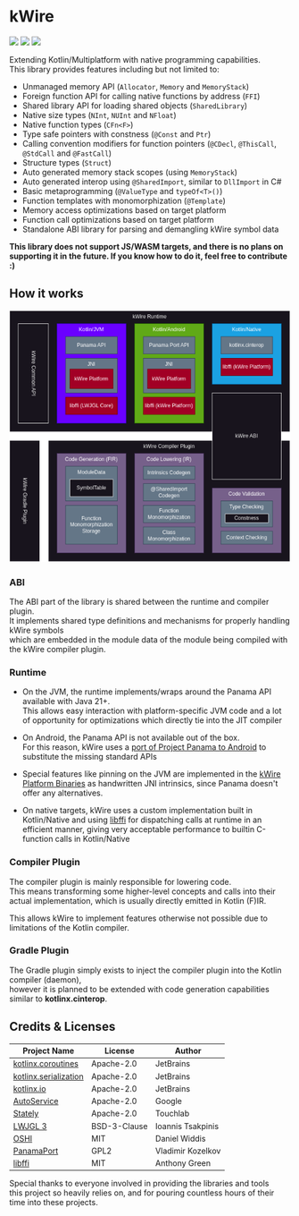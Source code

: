 # kWire

[![](https://git.karmakrafts.dev/kk/kwire/badges/master/pipeline.svg)](https://git.karmakrafts.dev/kk/kwire/-/pipelines)
[![](https://img.shields.io/maven-metadata/v?metadataUrl=https%3A%2F%2Frepo.maven.apache.org%2Fmaven2%2Fdev%2Fkarmakrafts%2Fkwire%2Fkwire-runtime%2Fmaven-metadata.xml
)](https://git.karmakrafts.dev/kk/kwire/-/packages)
[![](https://img.shields.io/maven-metadata/v?metadataUrl=https%3A%2F%2Fcentral.sonatype.com%2Frepository%2Fmaven-snapshots%2Fdev%2Fkarmakrafts%2Fkwire%2Fkwire-runtime%2Fmaven-metadata.xml
)](https://git.karmakrafts.dev/kk/kwire/-/packages)

Extending Kotlin/Multiplatform with native programming capabilities.  
This library provides features including but not limited to:

* Unmanaged memory API (`Allocator`, `Memory` and `MemoryStack`)
* Foreign function API for calling native functions by address (`FFI`)
* Shared library API for loading shared objects (`SharedLibrary`)
* Native size types (`NInt`, `NUInt` and `NFloat`)
* Native function types (`CFn<F>`)
* Type safe pointers with constness (`@Const` and `Ptr`)
* Calling convention modifiers for function pointers (`@CDecl`, `@ThisCall`, `@StdCall` and `@FastCall`)
* Structure types (`Struct`)
* Auto generated memory stack scopes (using `MemoryStack`)
* Auto generated interop using `@SharedImport`, similar to `DllImport` in C#
* Basic metaprogramming (`@ValueType` and `typeOf<T>()`)
* Function templates with monomorphization (`@Template`)
* Memory access optimizations based on target platform
* Function call optimizations based on target platform
* Standalone ABI library for parsing and demangling kWire symbol data

**This library does not support JS/WASM targets, and there is no plans on supporting it in the future.
If you know how to do it, feel free to contribute :)**

## How it works

![Architecture Diagram](/docs/architecture.png)

### ABI

The ABI part of the library is shared between the runtime and compiler plugin.  
It implements shared type definitions and mechanisms for properly handling kWire symbols  
which are embedded in the module data of the module being compiled with the kWire compiler plugin.

### Runtime

* On the JVM, the runtime implements/wraps around the Panama API available with Java 21+.  
  This allows easy interaction with platform-specific JVM code and a lot of opportunity for
  optimizations which directly tie into the JIT compiler

* On Android, the Panama API is not available out of the box.  
  For this reason, kWire uses a [port of Project Panama to Android](https://github.com/vova7878/PanamaPort) to substitute the 
  missing standard APIs

* Special features like pinning on the JVM are implemented in the [kWire Platform Binaries](https://git.karmakrafts.dev/kk/prebuilts/kwire-platform)
  as handwritten JNI intrinsics, since Panama doesn't offer any alternatives.

* On native targets, kWire uses a custom implementation built in Kotlin/Native and using
  [libffi](https://github.com/libffi/libffi) for dispatching calls at runtime in an efficient manner, giving very acceptable
  performance to builtin C-function calls in Kotlin/Native

### Compiler Plugin

The compiler plugin is mainly responsible for lowering code.  
This means transforming some higher-level concepts and calls into their actual implementation,
which is usually directly emitted in Kotlin (F)IR.  

This allows kWire to implement features otherwise not possible due to limitations of the 
Kotlin compiler.

### Gradle Plugin

The Gradle plugin simply exists to inject the compiler plugin into the Kotlin compiler (daemon),  
however it is planned to be extended with code generation capabilities similar to **kotlinx.cinterop**.

## Credits & Licenses

| Project Name                                                             | License      | Author            |
|--------------------------------------------------------------------------|--------------|-------------------|
| [kotlinx.coroutines](https://github.com/Kotlin/kotlinx.coroutines)       | Apache-2.0   | JetBrains         |
| [kotlinx.serialization](https://github.com/Kotlin/kotlinx.serialization) | Apache-2.0   | JetBrains         |
| [kotlinx.io](https://github.com/Kotlin/kotlinx.serialization)            | Apache-2.0   | JetBrains         |
| [AutoService](https://github.com/google/auto/tree/main/service)          | Apache-2.0   | Google            |
| [Stately](https://github.com/touchlab/Stately)                           | Apache-2.0   | Touchlab          |
| [LWJGL 3](https://github.com/LWJGL/lwjgl3)                               | BSD-3-Clause | Ioannis Tsakpinis |
| [OSHI](https://github.com/oshi/oshi)                                     | MIT          | Daniel Widdis     |
| [PanamaPort](https://github.com/vova7878/PanamaPort)                     | GPL2         | Vladimir Kozelkov |
| [libffi](https://github.com/libffi/libffi)                               | MIT          | Anthony Green     |

Special thanks to everyone involved in providing the libraries and tools  
this project so heavily relies on, and for pouring countless hours of their
time into these projects.